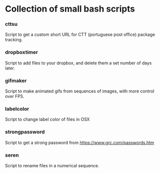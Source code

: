 # Collection of small bash scripts

### cttsu
Script to get a custom short URL for CTT (portuguese post office) package tracking.

### dropboxtimer
Script to add files to your dropbox, and delete them a set number of days later.

### gifmaker
Script to make animated gifs from sequences of images, with more control over FPS.

### labelcolor
Script to change label color of files in OSX

### strongpassword
Script to get a strong password from https://www.grc.com/passwords.htm

### seren
Script to rename files in a numerical sequence.